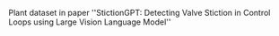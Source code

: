 Plant dataset in paper ''StictionGPT: Detecting Valve Stiction in Control Loops using Large Vision Language Model''
